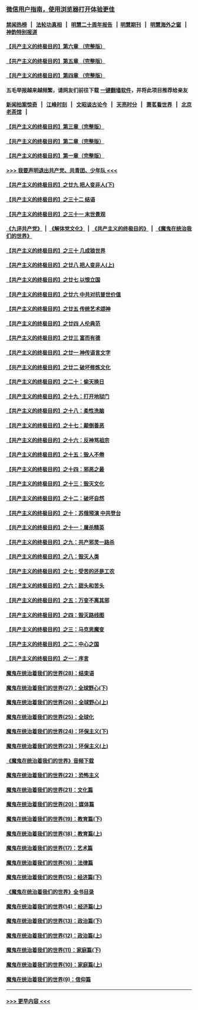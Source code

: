 ### [微信用户指南，使用浏览器打开体验更佳](https://github.com/gfw-breaker/banned-news1/blob/master/indexes/wechat-guide.md?t=0)
#### [禁闻热榜](热点新闻.md?t=0)  &nbsp;&nbsp;|&nbsp;&nbsp; [法轮功真相](https://github.com/gfw-breaker/truth/blob/master/README.md?t=0) &nbsp;&nbsp;|&nbsp;&nbsp; [明慧二十周年报告](https://github.com/gfw-breaker/mh-reports/blob/master/README.md?t=0) &nbsp;&nbsp;|&nbsp;&nbsp;[明慧期刊](https://github.com/gfw-breaker/mh-qikan) &nbsp;&nbsp;|&nbsp;&nbsp; [明慧海外之窗](https://github.com/gfw-breaker/mh-news/blob/master/README.md?t=0) &nbsp;&nbsp;|&nbsp;&nbsp; [神韵特别报道](https://github.com/gfw-breaker/mh-news/blob/master/shenyun.md?t=0)
#### [【共产主义的终极目的】第六章 （完整版）](../pages/nsc422/n11428913.md?t=02040022) 
#### [【共产主义的终极目的】第五章 （完整版）](../pages/nsc422/n11428912.md?t=02040022) 
#### [【共产主义的终极目的】第四章 （完整版）](../pages/nsc422/n11428907.md?t=02040022) 
#### 五毛举报越来越频繁，请网友们前往下载 [一键翻墙软件](https://github.com/gfw-breaker/ssr-accounts)，并将此项目推荐给亲友
#### [新闻拍案惊奇](https://github.com/gfw-breaker/banned-news1/blob/master/pages/link4.md) &nbsp;&nbsp;|&nbsp;&nbsp; [江峰时刻](https://github.com/gfw-breaker/banned-news1/blob/master/pages/link4.md) &nbsp;&nbsp;|&nbsp;&nbsp; [文昭谈古论今](https://github.com/gfw-breaker/banned-news1/blob/master/pages/link4.md) &nbsp;&nbsp;|&nbsp;&nbsp; [天亮时分](https://github.com/gfw-breaker/banned-news1/blob/master/pages/link4.md) &nbsp;&nbsp;|&nbsp;&nbsp; [萧茗看世界](https://github.com/gfw-breaker/banned-news1/blob/master/pages/link4.md) &nbsp;&nbsp;|&nbsp;&nbsp; [北京老茶馆](https://github.com/gfw-breaker/banned-news1/blob/master/pages/link4.md) &nbsp;&nbsp;|&nbsp;&nbsp; 
#### [【共产主义的终极目的】第三章（完整版）](../pages/nsc422/n11428848.md?t=02040022) 
#### [【共产主义的终极目的】第二章（完整版）](../pages/nsc422/n11428831.md?t=02040022) 
#### [【共产主义的终极目的】第一章（完整版）](../pages/nsc422/n11417651.md?t=02040022) 
#### [>>> 我要声明退出共产党、共青团、少年队 <<<](https://github.com/begood0513/goodnews/blob/master/quit/letter.md) 
#### [【共产主义的终极目的】之廿九 把人变非人(下)](../pages/nsc422/n11344140.md?t=02040022) 
#### [【共产主义的终极目的】之三十二 结语](../pages/nsc422/n11360535.md?t=02040022) 
#### [【共产主义的终极目的】之三十一 末世景观](../pages/nsc422/n11351129.md?t=02040022) 
#### [《九评共产党》](https://github.com/begood0513/9ping.md/blob/master/README.md) &nbsp;|&nbsp; [《解体党文化》](../../../../jtdwh.md/blob/master/README.md)  &nbsp;|&nbsp; [《共产主义的终极目的》](../../../../gczydzjmd.md/blob/master/README.md) &nbsp;|&nbsp; [《魔鬼在统治我们的世界》](../../../../mgztzwmdsj.md/blob/master/README.md) 
#### [【共产主义的终极目的】之三十 几成狼世界](../pages/nsc422/n11348280.md?t=02040022) 
#### [【共产主义的终极目的】之廿八 把人变非人(上)](../pages/nsc422/n11340492.md?t=02040022) 
#### [【共产主义的终极目的】之廿七 以恨立国](../pages/nsc422/n11336944.md?t=02040022) 
#### [【共产主义的终极目的】之廿六 中共对抗普世价值](../pages/nsc422/n11324785.md?t=02040022) 
#### [【共产主义的终极目的】之廿五 传统艺术颂神](../pages/nsc422/n11296396.md?t=02040022) 
#### [【共产主义的终极目的】之廿四 人伦典范](../pages/nsc422/n11296397.md?t=02040022) 
#### [【共产主义的终极目的】之廿三 富而有德](../pages/nsc422/n11283598.md?t=02040022) 
#### [【共产主义的终极目的】之廿一 神传语言文字](../pages/nsc422/n11263265.md?t=02040022) 
#### [【共产主义的终极目的】之廿二 破坏修炼文化](../pages/nsc422/n11245728.md?t=02040022) 
#### [【共产主义的终极目的】之二十：偷天换日](../pages/nsc422/n11238846.md?t=02040022) 
#### [【共产主义的终极目的】之十九：打开地狱门](../pages/nsc422/n11206376.md?t=02040022) 
#### [【共产主义的终极目的】之十八：柔性洗脑](../pages/nsc422/n11199994.md?t=02040022) 
#### [【共产主义的终极目的】之十七：颠倒善恶](../pages/nsc422/n11179782.md?t=02040022) 
#### [【共产主义的终极目的】之十六：反神骂祖宗](../pages/nsc422/n11166798.md?t=02040022) 
#### [【共产主义的终极目的】之十五：毁人不倦](../pages/nsc422/n11166792.md?t=02040022) 
#### [【共产主义的终极目的】之十四：邪恶之最](../pages/nsc422/n11150249.md?t=02040022) 
#### [【共产主义的终极目的】之十三：毁灭文化](../pages/nsc422/n11135227.md?t=02040022) 
#### [【共产主义的终极目的】之十二：破坏自然](../pages/nsc422/n11135214.md?t=02040022) 
#### [【共产主义的终极目的】之十：苏俄预演 中共登台](../pages/nsc422/n11118424.md?t=02040022) 
#### [【共产主义的终极目的】之十一：屠杀精英](../pages/nsc422/n11118442.md?t=02040022) 
#### [【共产主义的终极目的】之九：共产邪灵一路杀](../pages/nsc422/n11114139.md?t=02040022) 
#### [【共产主义的终极目的】之八：毁灭人类](../pages/nsc422/n11108503.md?t=02040022) 
#### [【共产主义的终极目的】之七：受苦的还是工农](../pages/nsc422/n11101809.md?t=02040022) 
#### [【共产主义的终极目的】之六：甜头和苦头](../pages/nsc422/n11096971.md?t=02040022) 
#### [【共产主义的终极目的】之五：万变不离其邪](../pages/nsc422/n11091285.md?t=02040022) 
#### [【共产主义的终极目的】之四：毁灭路线图](../pages/nsc422/n11086284.md?t=02040022) 
#### [【共产主义的终极目的】之三：马克思魔变](../pages/nsc422/n11061941.md?t=02040022) 
#### [【共产主义的终极目的】之二：中心之国](../pages/nsc422/n11047728.md?t=02040022) 
#### [【共产主义的终极目的】之一：序言](../pages/nsc422/n11086077.md?t=02040022) 
#### [魔鬼在统治着我们的世界(28)：结束语](../pages/nsc422/n10936246.md?t=02040022) 
#### [魔鬼在统治着我们的世界(27)：全球野心(下)](../pages/nsc422/n10928319.md?t=02040022) 
#### [魔鬼在统治着我们的世界(26)：全球野心(上)](../pages/nsc422/n10900318.md?t=02040022) 
#### [魔鬼在统治着我们的世界(25)：全球化](../pages/nsc422/n10788205.md?t=02040022) 
#### [魔鬼在统治着我们的世界(24)：环保主义(下)](../pages/nsc422/n10695307.md?t=02040022) 
#### [魔鬼在统治着我们的世界(23)：环保主义(上)](../pages/nsc422/n10688613.md?t=02040022) 
#### [《魔鬼在统治着我们的世界》音频下载](../pages/nsc422/n10635553.md?t=02040022) 
#### [魔鬼在统治着我们的世界(22)：恐怖主义](../pages/nsc422/n10614727.md?t=02040022) 
#### [魔鬼在统治着我们的世界(21)：文化篇](../pages/nsc422/n10597706.md?t=02040022) 
#### [魔鬼在统治着我们的世界(20)：媒体篇](../pages/nsc422/n10586579.md?t=02040022) 
#### [魔鬼在统治着我们的世界(19)：教育篇(下)](../pages/nsc422/n10564808.md?t=02040022) 
#### [魔鬼在统治着我们的世界(18)：教育篇(上)](../pages/nsc422/n10526970.md?t=02040022) 
#### [魔鬼在统治着我们的世界(17)：艺术篇](../pages/nsc422/n10499093.md?t=02040022) 
#### [魔鬼在统治着我们的世界(16)：法律篇](../pages/nsc422/n10485969.md?t=02040022) 
#### [魔鬼在统治着我们的世界(15)：经济篇(下)](../pages/nsc422/n10469975.md?t=02040022) 
#### [《魔鬼在统治着我们的世界》全书目录](../pages/nsc422/n10464261.md?t=02040022) 
#### [魔鬼在统治着我们的世界(14)：经济篇(上)](../pages/nsc422/n10457370.md?t=02040022) 
#### [魔鬼在统治着我们的世界(13)：政治篇(下)](../pages/nsc422/n10448270.md?t=02040022) 
#### [魔鬼在统治着我们的世界(12)：政治篇(上)](../pages/nsc422/n10444576.md?t=02040022) 
#### [魔鬼在统治着我们的世界(11)：家庭篇(下)](../pages/nsc422/n10440961.md?t=02040022) 
#### [魔鬼在统治着我们的世界(10)：家庭篇(上)](../pages/nsc422/n10435448.md?t=02040022) 
#### [魔鬼在统治着我们的世界(9)：信仰篇](../pages/nsc422/n10432159.md?t=02040022) 

----
#### [ >>> 更早内容 <<< ](../indexes/nsc422-earlier.md)

